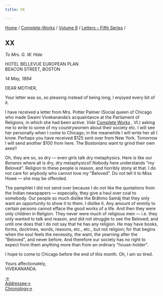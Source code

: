 ```yaml
---
title: XX

---
```



[Home](../../../index.htm) / [Complete-Works](../../complete_works.htm)
/ [Volume 9](../volume_9_contents.htm) / [Letters – Fifth
Series](letters_fifth_series_contents.htm) /



## XX

*To Mrs. G. W. Hale*

HOTEL BELLEVUE EUROPEAN PLAN  
BEACON STREET, BOSTON

*14 May, 1894*

DEAR MOTHER,

Your letter was so, so pleasing instead of being long; I enjoyed every
bit of it.

I have received a letter from Mrs. Potter Palmer (Social queen of
Chicago who made Swami Vivekananda’s acquaintance at the Parliament of
Religions, in which she had been active. *Vide* [Complete
Works](../../volume_6/epistles_second_series/042_sir.htm) , VI.) asking
me to write to some of my countrywomen about their society etc. I will
see her personally when I come to Chicago; in the meanwhile I will write
her all I know. Perhaps you have received $125 sent over from New York.
Tomorrow I will send another $100 from here. The Bostonians want to
grind their own axes!!

Oh, they are so, so dry — even girls talk dry metaphysics. Here is like
our *Benares* where all is dry, dry metaphysics!! Nobody here
understands "my Beloved". Religion to these people is reason, and
horribly stony at that. I do not care for anybody who cannot love my
"Beloved". Do not tell it to Miss Howe — she may be offended.

The pamphlet I did not send over because I do not like the quotations
from the Indian newspapers — especially, they give a haul over coal to
somebody. Our people so much dislike the Brâhmo Samâj that they only
want an opportunity to show it to them. I dislike it. Any amount of
enmity to certain persons cannot efface the good works of a life. And
then they were only children in Religion. They never were much of
religious men — i.e. they only wanted to talk and reason, and did not
struggle to see the Beloved; and until one does that I do not say that
he has any religion. He may have books, forms, doctrines, words,
reasons, etc., etc., but not religion; for that begins when the soul
feels the necessity, the want, the yearning after the "Beloved", and
never before. And therefore our society has no right to expect from them
anything more than from an ordinary "house-holder".

I hope to come to Chicago before the end of this month. Oh, I am so
tired.

Yours affectionately,  
VIVEKANANDA.

[→](021_mother.htm)  
[Addressee→](021_mother.htm)  
[Chronology→](../../volume_5/epistles_first_series/009_sharat.htm)


